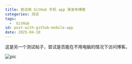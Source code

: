 ```yaml
---
title: 尝试用 GitHub 手机 app 来发布博客
categories: 测试
tags:
  -  GitHub
id: post-with-github-mobile-app
date: 2025-04-10
---
```


这是另一个测试帖子，尝试是否能在不用电脑的情况下访问博客。

![pic](https://b2.235421.xyz/pic/2025/04/7a39b80079a39eb4cd4f14a02be75e22.avif)
